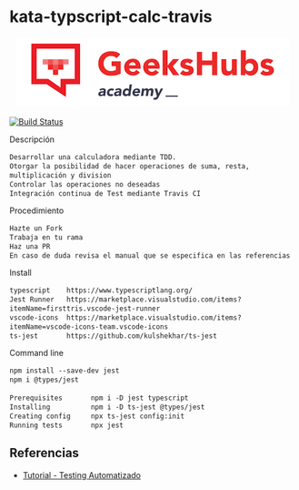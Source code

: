 # kata-typscript-calc-travis

<p align="center">
    <img src="https://github.com/GeeksHubsAcademy/2020-geekshubs-media/blob/master/image/logo.png" >	
</p>

[![Build Status](https://travis-ci.com/GeeksHubsAcademy/kata-typescript-calc-travis.svg?branch=master)](https://travis-ci.com/GeeksHubsAcademy/kata-typescript-calc-travis)

Descripción
```
Desarrollar una calculadora mediante TDD.
Otorgar la posibilidad de hacer operaciones de suma, resta, multiplicación y division
Controlar las operaciones no deseadas
Integración continua de Test mediante Travis CI
```

Procedimiento
```
Hazte un Fork
Trabaja en tu rama
Haz una PR
En caso de duda revisa el manual que se especifica en las referencias
```

Install
```
typescript    https://www.typescriptlang.org/
Jest Runner   https://marketplace.visualstudio.com/items?itemName=firsttris.vscode-jest-runner
vscode-icons  https://marketplace.visualstudio.com/items?itemName=vscode-icons-team.vscode-icons
ts-jest       https://github.com/kulshekhar/ts-jest 
```

Command line
```
npm install --save-dev jest
npm i @types/jest

Prerequisites       npm i -D jest typescript	
Installing          npm i -D ts-jest @types/jest	
Creating config     npx ts-jest config:init	
Running tests	    npx jest	
```

    
## Referencias

* [Tutorial - Testing Automatizado](https://github.com/GeeksHubsAcademy/2020-js-vanilla-testing-FFFF/blob/master/README.md)
